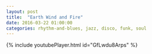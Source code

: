 ```yaml
---
layout: post
title:  "Earth Wind and Fire"
date: 2016-03-22 01:00:00
categories: rhythm-and-blues, jazz, disco, funk, soul
---
```

{% include youtubePlayer.html id="GfLwdu8Arps" %}

